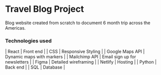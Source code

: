 # Travel Blog Project

Blog website created from scratch to document 6 month trip across the Americas. 

### Technologies used

| React            |   Front end                      |
| CSS              |   Responsive Styling             |
| Google Maps API  |   Dynamic maps with markers      |
| Mailchimp API    |   Email sign up for newsletters  |
| Figma            |   Detailed wireframing           |
| Netlify          |   Hosting                        |
| Python           |   Back end                       |
| SQL              |   Database                       |

